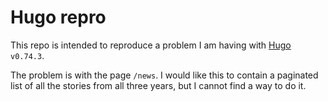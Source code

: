 # Hugo repro

This repo is intended to reproduce a problem I am having with [Hugo](https://www.gohugo.io) `v0.74.3`.

The problem is with the page `/news`. I would like this to contain a paginated list of all the stories from all three years, but I cannot find a way to do it.
